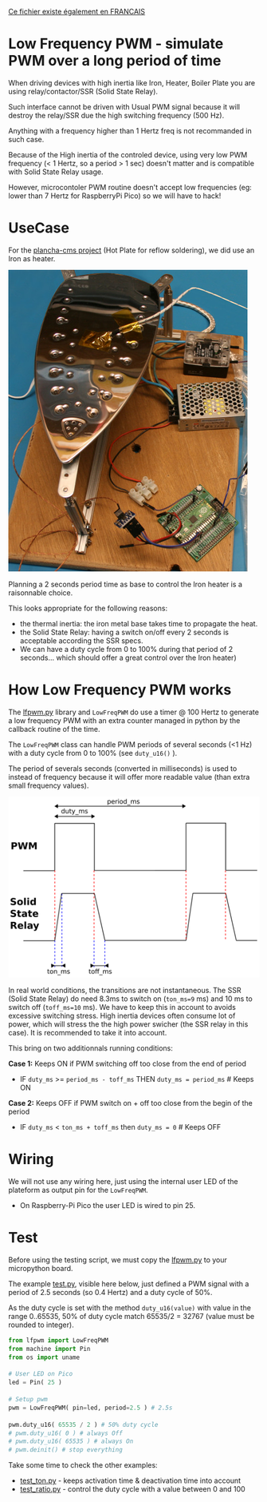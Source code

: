 [Ce fichier existe également en FRANCAIS](readme.md)

# Low Frequency PWM - simulate PWM over a long period of time

When driving devices with high inertia like Iron, Heater, Boiler Plate you are using relay/contactor/SSR (Solid State Relay).

Such interface cannot be driven with Usual PWM signal because it will destroy the relay/SSR due the high switching frequency (500 Hz).

Anything with a frequency higher than 1 Hertz freq is not recommanded in such case.

Because of the High inertia of the controled device, using very low PWM frequency (< 1 Hertz, so a period > 1 sec) doesn't matter and is compatible with Solid State Relay usage.

However, microcontoler PWM routine doesn't accept low frequencies (eg: lower than 7 Hertz for RaspberryPi Pico) so we will have to hack!

# UseCase

For the [plancha-cms project](https://arduino103.blogspot.com/search?q=plancha) (Hot Plate for reflow soldering), we did use an Iron as heater.

![Plancha CMS](docs/lfpwm/_static/usecase.jpg)

Planning a 2 seconds period time as base to control the Iron heater is a raisonnable choice.

This looks appropriate for the following reasons:
* the thermal inertia: the iron metal base takes time to propagate the heat.
* the Solid State Relay: having a switch on/off every 2 seconds is acceptable according the SSR specs.
* We can have a duty cycle from 0 to 100% during that period of 2 seconds... which should offer a great control over the Iron heater)

# How Low Frequency PWM works

The [lfpwm.py](lib/lfpwm.py) library and `LowFreqPWM` do use a timer @ 100 Hertz to generate a low frequency PWM with an extra counter managed in python by the callback routine of the time.

The `LowFreqPWM` class can handle PWM periods of several seconds (<1 Hz) with a duty cycle from 0 to 100% (see `duty_u16()` ).

The period of severals seconds (converted in milliseconds) is used to instead of frequency because it will offer more readable value (than extra small frequency values).

![PWM vs SSR](docs/lfpwm/_static/pwm-vs-ssr.png)

In real world conditions, the transitions are not instantaneous. The SSR (Solid State Relay) do need 8.3ms to switch on (`ton_ms=9` ms) and 10 ms to switch off (`toff_ms=10` ms). We have to keep this in account to avoids excessive switching stress. High inertia devices often consume lot of power, which will stress the the high power swicher (the SSR relay in this case). It is recommended to take it into account.

This bring on two additionnals running conditions:

__Case 1:__ Keeps ON if PWM switching off too close from the end of period
* IF `duty_ms` >= `period_ms - toff_ms` THEN `duty_ms = period_ms` # Keeps ON

__Case 2:__ Keeps OFF if PWM switch on + off too close from the begin of the period
* IF `duty_ms` < `ton_ms + toff_ms` then `duty_ms = 0` # Keeps OFF

# Wiring
We will not use any wiring here, just using the internal user LED of the plateform as output pin for the `LowFreqPWM`.

* On Raspberry-Pi Pico the user LED is wired to pin 25.

# Test

Before using the testing script, we must copy the [lfpwm.py](lib/lfpwm.py) to your micropython board.

The example [test.py](examples/lfpwm/test.py), visible here below, just defined a PWM signal with a period of 2.5 seconds (so 0.4 Hertz) and a duty cycle of 50%.

As the duty cycle is set with the method `duty_u16(value)` with value in the range 0..65535, 50% of duty cycle match 65535/2 = 32767 (value must be rounded to integer).

``` python
from lfpwm import LowFreqPWM
from machine import Pin
from os import uname

# User LED on Pico
led = Pin( 25 )

# Setup pwm
pwm = LowFreqPWM( pin=led, period=2.5 ) # 2.5s

pwm.duty_u16( 65535 / 2 ) # 50% duty cycle
# pwm.duty_u16( 0 ) # always Off
# pwm.duty_u16( 65535 ) # always On
# pwm.deinit() # stop everything
```

Take some time to check the other examples:
* [test_ton.py](examples/lfpwm/test_ton.py) - keeps activation time & deactivation time into account
* [test_ratio.py](examples/lfpwm/test_ratio.py) - control the duty cycle with a value between 0 and 100
